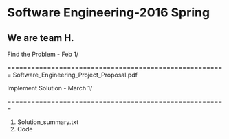 # Software Engineering-2016 Spring
## We are team H.



Find the Problem - Feb 1/

======================================================= 
Software_Engineering_Project_Proposal.pdf

Implement Solution - March 1/

======================================================= 
1. Solution_summary.txt
2. Code
